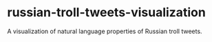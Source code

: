 # russian-troll-tweets-visualization
A visualization of natural language properties of Russian troll tweets.
